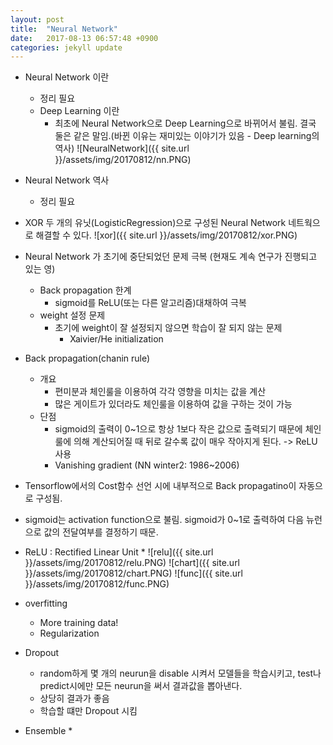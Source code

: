 ```yaml
---
layout: post
title:  "Neural Network"
date:   2017-08-13 06:57:48 +0900
categories: jekyll update
---
```


* Neural Network 이란
    * 정리 필요
    * Deep Learning 이란
        * 최초에 Neural Network으로 Deep Learning으로 바뀌어서 불림. 결국 둘은 같은 말임.(바뀐 이유는 재미있는 이야기가 있음 - Deep learning의 역사)
![NeuralNetwork]({{ site.url }}/assets/img/20170812/nn.PNG)

* Neural Network 역사
    * 정리 필요

* XOR
두 개의 유닛(LogisticRegression)으로 구성된 Neural Network 네트웍으로 해결할 수 있다.
![xor]({{ site.url }}/assets/img/20170812/xor.PNG)

* Neural Network 가 초기에 중단되었던 문제 극복 (현재도 계속 연구가 진행되고 있는 영)
    * Back propagation 한계
        * sigmoid를 ReLU(또는 다른 알고리즘)대채하여 극복
    * weight 설정 문제
        * 초기에 weight이 잘 설정되지 않으면 학습이 잘 되지 않는 문제
            * Xaivier/He initialization

* Back propagation(chanin rule)
    * 개요
        * 편미분과 체인룰을 이용하여 각각 영향을 미치는 값을 계산 
        * 많은 게이트가 있더라도 체인룰을 이용하여 값을 구하는 것이 가능
    * 단점
        * sigmoid의 출력이 0~1으로 항상 1보다 작은 값으로 출력되기 때문에 체인룰에 의해 계산되어질 때 뒤로 갈수록 값이 매우 작아지게 된다. -> ReLU 사용
        * Vanishing gradient (NN winter2: 1986~2006)


* Tensorflow에서의 Cost함수 선언 시에 내부적으로 Back propagatino이 자동으로 구성됨.

* sigmoid는 activation function으로 불림. sigmoid가 0~1로 출력하여 다음 뉴런으로 값의 전달여부를 결정하기 때문.

* ReLU : Rectified Linear Unit
    * 
![relu]({{ site.url }}/assets/img/20170812/relu.PNG)
![chart]({{ site.url }}/assets/img/20170812/chart.PNG)
![func]({{ site.url }}/assets/img/20170812/func.PNG)

* overfitting
    * More training data!
    * Regularization

* Dropout
    * random하게 몇 개의 neurun을 disable 시켜서 모델들을 학습시키고, test나 predict시에만 모든 neurun을 써서 결과값을 뽑아낸다.
    * 상당히 결과가 좋음
    * 학습할 떄만 Dropout 시킴

* Ensemble
    * 